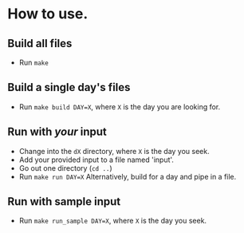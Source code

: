 # How to use.

## Build all files
* Run `make`

## Build a single day's files
* Run `make build DAY=X`, where `X` is the day you are looking for.

## Run with **_your_** input
* Change into the `dX` directory, where `X` is the day you seek.
* Add your provided input to a file named 'input'.
* Go out one directory (`cd ..`)
* Run `make run DAY=X`
Alternatively, build for a day and pipe in a file.

## Run with sample input
* Run `make run_sample DAY=X`, where `X` is the day you seek.
